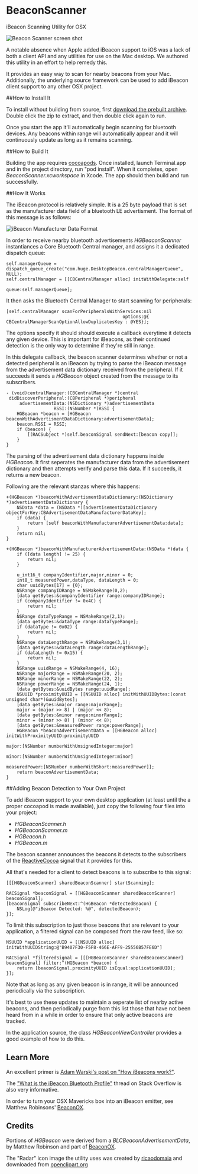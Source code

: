 BeaconScanner
=============

iBeacon Scanning Utility for OSX

![Beacon Scanner screen shot](Docs/ScreenShot.png)

A notable absence when Apple added iBeacon support to iOS was a lack of both a client API and any utilities for use on the Mac desktop. We authored this utility in an effort to help remedy this.

It provides an easy way to scan for nearby beacons from your Mac. Additionally, the underlying source framework can be used to add iBeacon client support to any other OSX project. 

##How to Install It

To install without building from source, first [download the prebuilt archive](https://github.com/mlwelles/BeaconScanner/releases/latest).  Double click the zip to extract, and then double click again to run. 

Once you start the app it'll automatically begin scanning for bluetooth devices.  Any beacons within range will automatically appear and it will continuously update as long as it remains scanning.

##How to Build It

Building the app requires [cocoapods](http://cocoapods.org).  Once installed, launch Terminal.app and in the project directory, run "pod install".  When it completes, open *BeaconScanner.xcworkspace*  in Xcode.  The app should then build and run successfully. 



##How It Works


The iBeacon protocol is relatively simple.  It is a 25 byte payload that is set as the manufacturer data field of a bluetooth LE advertisment.  The format of this message is as follows:

![iBeacon Manufacturer Data Format](Docs/iBeaconManufacturerDataFormat.png)

In order to receive nearby bluetooth advertisements *HGBeaconScanner* instantiances a Core Bluetooth Central manager, and assigns it a dedicated dispatch queue:

```objc
self.managerQueue = dispatch_queue_create("com.huge.DesktopBeacon.centralManagerQueue", NULL);
self.centralManager = [[CBCentralManager alloc] initWithDelegate:self
                                                           queue:self.managerQueue];
```

It then asks the Bluetooth Central Manager to start scanning for peripherals:

```objc
[self.centralManager scanForPeripheralsWithServices:nil
                                            options:@{ CBCentralManagerScanOptionAllowDuplicatesKey : @YES}];
```

The options specify it should should execute a callback everytime it detects any given device. This is important for iBeacons, as their continued detection is the only way to determine if they're still in range. 

In this delegate callback, the beacon scanner determines whether or not a detected peripheral is an iBeacon by trying to parse the iBeacon message from the advertisement data dictionary received from the peripheral. If it succeeds it sends a *HGBeacon* object created from the message to its subscribers. 

```objc
- (void)centralManager:(CBCentralManager *)central
 didDiscoverPeripheral:(CBPeripheral *)peripheral
	 advertisementData:(NSDictionary *)advertisementData
	              RSSI:(NSNumber *)RSSI {
	HGBeacon *beacon = [HGBeacon beaconWithAdvertismentDataDictionary:advertisementData];
    beacon.RSSI = RSSI;
    if (beacon) {
	    [(RACSubject *)self.beaconSignal sendNext:[beacon copy]];
    }
}
```

The parsing of the advertisement data dictionary happens inside *HGBeacon*.  It first seperates the manufacturer data from the advertisement dictionary and then attempts verify and parse this data.  If it succeeds, it returns a new beacon.

Following are the relevant stanzas where this happens:

```objc
+(HGBeacon *)beaconWithAdvertismentDataDictionary:(NSDictionary *)advertisementDataDictionary {
    NSData *data = (NSData *)[advertisementDataDictionary objectForKey:CBAdvertisementDataManufacturerDataKey];
    if (data) {
        return [self beaconWithManufacturerAdvertisementData:data];
    }
    return nil;
}

+(HGBeacon *)beaconWithManufacturerAdvertisementData:(NSData *)data {
    if ([data length] != 25) {
        return nil;
    }

    u_int16_t companyIdentifier,major,minor = 0;
    int8_t measuredPower,dataType, dataLength = 0;
    char uuidBytes[17] = {0};
    NSRange companyIDRange = NSMakeRange(0,2);
    [data getBytes:&companyIdentifier range:companyIDRange];
    if (companyIdentifier != 0x4C) {
        return nil;
    }
    NSRange dataTypeRange = NSMakeRange(2,1);
    [data getBytes:&dataType range:dataTypeRange];
    if (dataType != 0x02) {
        return nil;
    }
    NSRange dataLengthRange = NSMakeRange(3,1);
    [data getBytes:&dataLength range:dataLengthRange];
    if (dataLength != 0x15) {
        return nil;
    }
    NSRange uuidRange = NSMakeRange(4, 16);
    NSRange majorRange = NSMakeRange(20, 2);
    NSRange minorRange = NSMakeRange(22, 2);
    NSRange powerRange = NSMakeRange(24, 1);
	[data getBytes:&uuidBytes range:uuidRange];
    NSUUID *proximityUUID = [[NSUUID alloc] initWithUUIDBytes:(const unsigned char*)&uuidBytes];
    [data getBytes:&major range:majorRange];
    major = (major >> 8) | (major << 8);
    [data getBytes:&minor range:minorRange];
    minor = (minor >> 8) | (minor << 8);
    [data getBytes:&measuredPower range:powerRange];
    HGBeacon *beaconAdvertisementData = [[HGBeacon alloc] initWithProximityUUID:proximityUUID
                                                                          major:[NSNumber numberWithUnsignedInteger:major]
                                                                          minor:[NSNumber numberWithUnsignedInteger:minor]
                                                                  measuredPower:[NSNumber numberWithShort:measuredPower]];
    return beaconAdvertisementData;
}
```

##Adding Beacon Detection to Your Own Project

To add iBeacon support to your own desktop application (at least until the a proper cocoapod is made available), just copy the following four files into your project:  

- *HGBeaconScanner.h*
- *HGBeaconScanner.m*
- *HGBeacon.h*
- *HGBeacon.m*

The beacon scanner announces the beacons it detects to the subscribers of the [ReactiveCocoa](https://github.com/ReactiveCocoa/ReactiveCocoa) signal that it provides for this.  

All that's needed for a client to detect beacons is to subscribe to this signal:

```objc
[[[HGBeaconScanner] sharedBeaconScanner] startScanning];

RACSignal *beaconSignal = [[HGBeaconScanner sharedBeaconScanner] beaconSignal];
[beaconSignal subscribeNext:^(HGBeacon *detectedBeacon) {
	NSLog(@"iBeacon Detected: %@", detectedBeacon);
}];
```

To limit this subscription to just those beacons that are relevant to your application, a filtered signal can be composed from the raw feed, like so:

```objc
NSUUID *applicationUUID = [[NSUUID alloc] initWithUUIDString:@"B9407F30-F5F8-466E-AFF9-25556B57FE6D"]

RACSignal *filteredSignal = [[[HGBeaconScanner sharedBeaconScanner] beaconSignal] filter:^(HGBeacon *beacon) {
	return [beaconSignal.proximityUUID isEqual:applicationUUID];
}];
```

Note that as long as any given beacon is in range, it will be announced periodically via the subscription.  

It's best to use these updates to maintain a seperate list of nearby active beacons, and then periodically purge from this list those that have not been heard from in a while in order to ensure that only active beacons are tracked.   

In the application source, the class *HGBeaconViewController* provides a good example of how to do this. 

## Learn More

An excellent primer is [Adam Warski's post on "How iBeacons work?"](http://www.warski.org/blog/2014/01/how-ibeacons-work/).

The ["What is the iBeacon Bluetooth Profile"](http://stackoverflow.com/questions/18906988/what-is-the-ibeacon-bluetooth-profile) thread on Stack Overflow is also very informative.

In order to turn your OSX Mavericks box into an iBeacon emitter, see Matthew Robinsons' [BeaconOX](https://github.com/mttrb/BeaconOSX).  



## Credits

Portions of *HGBeacon* were derived from a *BLCBeaconAdvertisementData*, by Matthew Robinson and part of [BeaconOX](https://github.com/mttrb/BeaconOSX).

The "Radar" icon image the utility uses was created by [ricaodomaia](http://openclipart.org/user-detail/ricardomaia) and downloaded from [openclipart.org](http://openclipart.org/detail/122719/radar-by-ricardomaia) 
